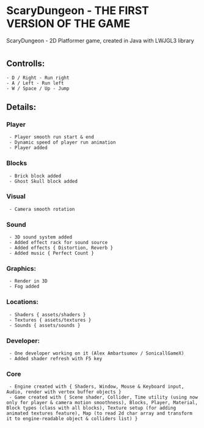 # ScaryDungeon - THE FIRST VERSION OF THE GAME
ScaryDungeon - 2D Platformer game, created in Java with LWJGL3 library

# 
## Controlls:
    - D / Right - Run right
    - A / Left - Run left
    - W / Space / Up - Jump

## Details:
###   Player
     - Player smooth run start & end
     - Dynamic speed of player run animation
     - Player added
###   Blocks
     - Brick block added
     - Ghost Skull block added
###   Visual
     - Camera smooth rotation
###   Sound
     - 3D sound system added
     - Added effect rack for sound source
     - Added effects { Distortion, Reverb }
     - Added music { Perfect Count }
###   Graphics:
     - Render in 3D
     - Fog added
###   Locations:
     - Shaders { assets/shaders }
     - Textures { assets/textures }
     - Sounds { assets/sounds }
###   Developer:
     - One developer working on it (Alex Ambartsumov / SonicallGameX)
     - Added shader refresh with F5 key
###   Core
     - Engine created with { Shaders, Window, Mouse & Keyboard input, Audio, render with vertex buffer objects }
     - Game created with { Scene shader, Collider, Time utility (using now only for player & camera motion smoothness), Blocks, Player, Material, Block types (class with all blocks), Texture setup (for adding animated textures feature), Map (to read 2d char array and transform it to engine-readable object & colliders list) }
